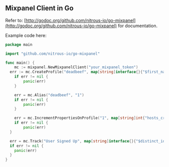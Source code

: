 ## Mixpanel Client in Go

Refer to:
[http://godoc.org/github.com/nitrous-io/go-mixpanel](http://godoc.org/github.com/nitrous-io/go-mixpanel)
for documentation.

Example code here:

```go
package main

import "github.com/nitrous-io/go-mixpanel"

func main() {
	mc := mixpanel.NewMixpanelClient("your_mixpanel_token")
  err := mc.CreateProfile("deadbeef", map[string]interface{}{"$first_name": "Mclovin"})
	if err != nil {
		panic(err)
	}

	err = mc.Alias("deadbeef", "1")
	if err != nil {
		panic(err)
	}

	err = mc.IncrementPropertiesOnProfile("1", map[string]int{"hosts_created": 1})
	if err != nil {
		panic(err)
  }

  err = mc.Track("User Signed Up", map[string]interface{}{"$distinct_id":"1"})
  if err != nil {
    panic(err)
  }
}
```
